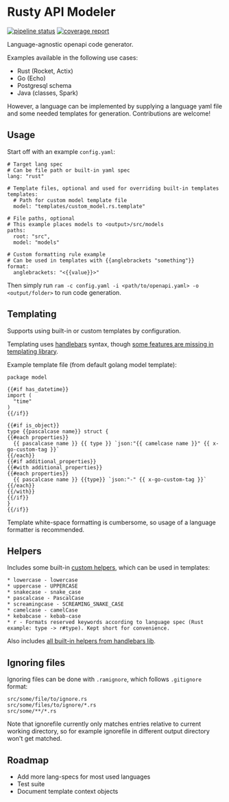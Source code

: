 # Rusty API Modeler

[![pipeline status](https://gitlab.com/alamminsalo/ram/badges/master/pipeline.svg)](https://gitlab.com/alamminsalo/ram/commits/master)
[![coverage report](https://gitlab.com/alamminsalo/ram/badges/master/coverage.svg)](https://gitlab.com/alamminsalo/ram/commits/master)

Language-agnostic openapi code generator.

Examples available in the following use cases:
* Rust (Rocket, Actix)
* Go (Echo)
* Postgresql schema
* Java (classes, Spark)

However, a language can be implemented by supplying a language yaml file and some needed templates for generation. Contributions are welcome!

## Usage

Start off with an example `config.yaml`:

```
# Target lang spec
# Can be file path or built-in yaml spec
lang: "rust"

# Template files, optional and used for overriding built-in templates
templates:
  # Path for custom model template file
  model: "templates/custom_model.rs.template"

# File paths, optional
# This example places models to <output>/src/models
paths:
  root: "src",
  model: "models"

# Custom formatting rule example
# Can be used in templates with {{anglebrackets "something"}}
format:
  anglebrackets: "<{{value}}>"
```

Then simply run `ram -c config.yaml -i <path/to/openapi.yaml> -o <output/folder>` to run code generation.

## Templating

Supports using built-in or custom templates by configuration.

Templating uses [handlebars](https://handlebars-draft.knappi.org/guide) syntax, though [some features are missing in templating library](https://github.com/sunng87/handlebars-rust#limited-but-essential-control-structure-built-in).

Example template file (from default golang model template):
```
package model

{{#if has_datetime}}
import (
  "time"
)
{{/if}}

{{#if is_object}}
type {{pascalcase name}} struct {
{{#each properties}}
  {{ pascalcase name }} {{ type }} `json:"{{ camelcase name }}" {{ x-go-custom-tag }}`
{{/each}}
{{#if additional_properties}}
{{#with additional_properties}}
{{#each properties}}
  {{ pascalcase name }} {{type}} `json:"-" {{ x-go-custom-tag }}`
{{/each}}
{{/with}}
{{/if}}
}
{{/if}}
```

Template white-space formatting is cumbersome, so usage of a language formatter is recommended.

## Helpers

Includes some built-in [custom helpers](https://handlebars-draft.knappi.org/guide/#custom-helpers), which can be used in templates:
```
* lowercase - lowercase
* uppercase - UPPERCASE
* snakecase - snake_case
* pascalcase - PascalCase
* screamingcase - SCREAMING_SNAKE_CASE
* camelcase - camelCase
* kebabcase - kebab-case
* r - Formats reserved keywords according to language spec (Rust example: type -> r#type). Kept short for convenience.
```

Also includes [all built-in helpers from handlebars lib](https://docs.rs/handlebars/3.0.0-beta.1/handlebars/#built-in-helpers).

## Ignoring files

Ignoring files can be done with `.ramignore`, which follows `.gitignore` format:
```
src/some/file/to/ignore.rs
src/some/files/to/ignore/*.rs
src/some/**/*.rs
```

Note that ignorefile currently only matches entries relative to current working directory, 
so for example ignorefile in different output directory won't get matched.

## Roadmap
* Add more lang-specs for most used languages
* Test suite
* Document template context objects
